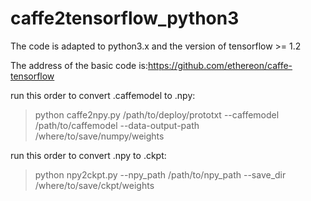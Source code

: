 # caffe2tensorflow_python3
The code is adapted to python3.x and the version of tensorflow >= 1.2

The address of the basic code is:https://github.com/ethereon/caffe-tensorflow

run this order to convert .caffemodel to .npy:
> python caffe2npy.py /path/to/deploy/prototxt --caffemodel /path/to/caffemodel --data-output-path /where/to/save/numpy/weights

run this order to convert .npy to .ckpt:
> python npy2ckpt.py --npy_path /path/to/npy_path --save_dir /where/to/save/ckpt/weights
